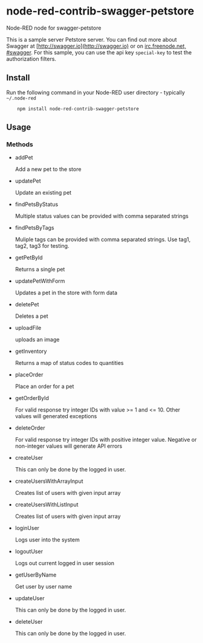 node-red-contrib-swagger-petstore
=====================

Node-RED node for swagger-petstore

This is a sample server Petstore server.  You can find out more about     Swagger at [http://swagger.io](http://swagger.io) or on [irc.freenode.net, #swagger](http://swagger.io/irc/).      For this sample, you can use the api key `special-key` to test the authorization     filters.

Install
-------

Run the following command in your Node-RED user directory - typically `~/.node-red`

        npm install node-red-contrib-swagger-petstore

Usage
-----

### Methods

- addPet

    Add a new pet to the store

- updatePet

    Update an existing pet

- findPetsByStatus

    Multiple status values can be provided with comma separated strings

- findPetsByTags

    Muliple tags can be provided with comma separated strings. Use         tag1, tag2, tag3 for testing.

- getPetById

    Returns a single pet

- updatePetWithForm

    Updates a pet in the store with form data

- deletePet

    Deletes a pet

- uploadFile

    uploads an image

- getInventory

    Returns a map of status codes to quantities

- placeOrder

    Place an order for a pet

- getOrderById

    For valid response try integer IDs with value >= 1 and <= 10.         Other values will generated exceptions

- deleteOrder

    For valid response try integer IDs with positive integer value.         Negative or non-integer values will generate API errors

- createUser

    This can only be done by the logged in user.

- createUsersWithArrayInput

    Creates list of users with given input array

- createUsersWithListInput

    Creates list of users with given input array

- loginUser

    Logs user into the system

- logoutUser

    Logs out current logged in user session

- getUserByName

    Get user by user name

- updateUser

    This can only be done by the logged in user.

- deleteUser

    This can only be done by the logged in user.


